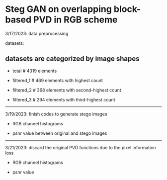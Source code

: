 # Steg GAN on overlapping block-based PVD in RGB scheme

3/17/2023: data preprocessing

datasets:
## datasets are categorized by image shapes

- total      # 4319 elements

- filtered_1 # 469  elements with highest count

- filtered_2 # 368  elements with second-highest count

- filtered_3 # 294  elements with third-highest count

---
3/19/2023: finish codes to generate stego images

- RGB channel histograms

- psnr value between original and stego images

---
3/21/2023: discard the original PVD functions due to the pixel information loss

- RGB channel histograms

- psnr value
